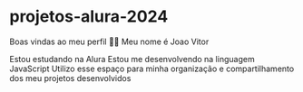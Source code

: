# projetos-alura-2024
Boas vindas ao meu perfil 💙💙
Meu nome é Joao Vitor

Estou estudando na Alura
Estou me desenvolvendo na linguagem JavaScript
Utilizo esse espaço para minha organização e compartilhamento dos meu projetos desenvolvidos
